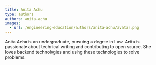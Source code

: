 ```yaml
---
title: Anita Achu
type: authors
authors: anita-achu
images:
  - url: /engineering-education/authors/anita-achu/avatar.png 
---
```

Anita Achu is an undergraduate, pursuing a degree in Law.  Anita is passionate about technical writing and contributing to open source. She loves backend technologies and using these technologies to solve problems.